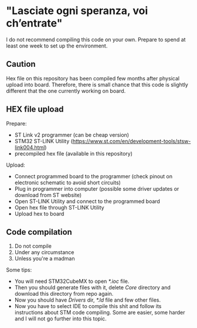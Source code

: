# "Lasciate ogni speranza, voi ch’entrate"

I do not recommend compiling this code on your own. Prepare to spend at least one week to set up the environment.

## Caution

Hex file on this repository has been compiled few months after physical upload into board. Therefore, there is small chance that this code is slightly different that the one currently working on board. 

## HEX file upload

Prepare:
- ST Link v2 programmer (can be cheap version)
- STM32 ST-LINK Utility (https://www.st.com/en/development-tools/stsw-link004.html)
- precompiled hex file (available in this repository)

Upload:
- Connect programmed board to the programmer (check pinout on electronic schematic to avoid short circuits)
- Plug in programmer into computer (possible some driver updates or download from ST website)
- Open ST-LINK Utility and connect to the programmed board
- Open hex file through ST-LINK Utility
- Upload hex to board

## Code compilation

1. Do not compile
2. Under any circumstance
3. Unless you're a madman

Some tips:
- You will need STM32CubeMX to open _*.ioc_ file. 
- Then you should generate files with it, delete _Core_ directory and download this directory from repo again.
- Now you should have _Drivers_ dir, _*.ld_ file and few other files.
- Now you have to select IDE to compile this shit and follow its instructions about STM code compiling. Some are easier, some harder and I will not go further into this topic.

